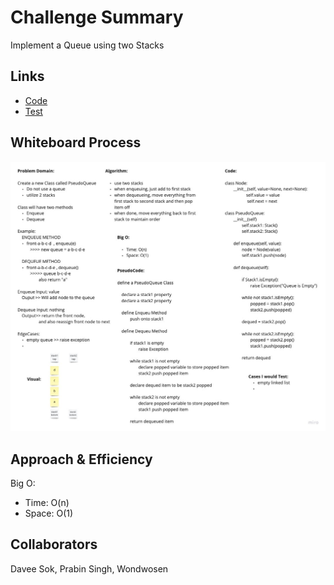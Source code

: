 # Challenge Summary
<!-- Description of the challenge -->
Implement a Queue using two Stacks

## Links

- [Code](stack_queue_pseudo.py)
- [Test](../tests/test_stack_queue_pseudo.py)

## Whiteboard Process
<!-- Embedded whiteboard image -->
![Whiteboard](Challenge11.jpg)

## Approach & Efficiency
<!-- What approach did you take? Why? What is the Big O space/time for this approach? -->
Big O:

  - Time: O(n)
  - Space: O(1)

## Collaborators
<!-- List all collaborators and credits -->
Davee Sok, Prabin Singh, Wondwosen
